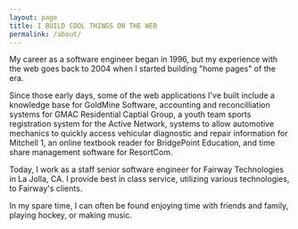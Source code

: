 ```yaml
---
layout: page
title: I BUILD COOL THINGS ON THE WEB
permalink: /about/
---
```


My career as a software engineer began in 1996, but my experience with the web goes back to 2004 when I started building "home pages" of the era.

Since those early days, some of the web applications I've built include a knowledge base for GoldMine Software, accounting and reconcilliation systems for GMAC Residential Captial Group, a youth team sports registration system for the Active Network, systems to allow automotive mechanics to quickly access vehicular diagnostic and repair information for Mitchell 1, an online textbook reader for BridgePoint Education, and time share management software for ResortCom.

Today, I work as a staff senior software engineer for Fairway Technologies in La Jolla, CA. I provide best in class service, utilizing various technologies, to Fairway's clients. 

In my spare time, I can often be found enjoying time with friends and family, playing hockey, or making music.
